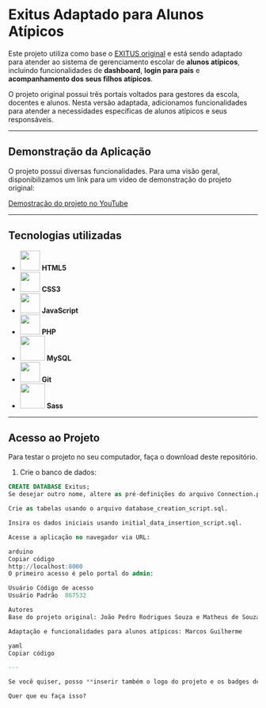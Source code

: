 # Exitus Adaptado para Alunos Atípicos

Este projeto utiliza como base o [EXITUS original](https://github.com/matheusdesouzab/Exitus) e está sendo adaptado para atender ao sistema de gerenciamento escolar de **alunos atípicos**, incluindo funcionalidades de **dashboard**, **login para pais** e **acompanhamento dos seus filhos atípicos**.

O projeto original possui três portais voltados para gestores da escola, docentes e alunos. Nesta versão adaptada, adicionamos funcionalidades para atender a necessidades específicas de alunos atípicos e seus responsáveis.

---

## Demonstração da Aplicação

O projeto possui diversas funcionalidades. Para uma visão geral, disponibilizamos um link para um vídeo de demonstração do projeto original:

[Demostração do projeto no YouTube](https://www.youtube.com/watch?v=MFScHaBRtDw&t=1984s)

---

## Tecnologias utilizadas

- <img src="https://cdn.jsdelivr.net/gh/devicons/devicon/icons/html5/html5-original.svg" width="40" height="40"/> **HTML5**  
- <img src="https://cdn.jsdelivr.net/gh/devicons/devicon/icons/css3/css3-original.svg" width="40" height="40"/> **CSS3**  
- <img src="https://cdn.jsdelivr.net/gh/devicons/devicon/icons/javascript/javascript-original.svg" width="40" height="40"/> **JavaScript**  
- <img src="https://cdn.jsdelivr.net/gh/devicons/devicon/icons/php/php-original.svg" width="40" height="40"/> **PHP**  
- <img src="https://cdn.jsdelivr.net/gh/devicons/devicon/icons/mysql/mysql-original-wordmark.svg" width="50" height="50"/> **MySQL**  
- <img src="https://cdn.jsdelivr.net/gh/devicons/devicon/icons/git/git-original.svg" width="40" height="40"/> **Git**  
- <img src="https://cdn.jsdelivr.net/gh/devicons/devicon/icons/sass/sass-original.svg" width="50" height="50"/> **Sass**



---

## Acesso ao Projeto

Para testar o projeto no seu computador, faça o download deste repositório.

1. Crie o banco de dados:

```sql
CREATE DATABASE Exitus;
Se desejar outro nome, altere as pré-definições do arquivo Connection.php.

Crie as tabelas usando o arquivo database_creation_script.sql.

Insira os dados iniciais usando initial_data_insertion_script.sql.

Acesse a aplicação no navegador via URL:

arduino
Copiar código
http://localhost:8000
O primeiro acesso é pelo portal do admin:

Usuário	Código de acesso
Usuário Padrão	867532

Autores
Base do projeto original: João Pedro Rodrigues Souza e Matheus de Souza Barbosa

Adaptação e funcionalidades para alunos atípicos: Marcos Guilherme

yaml
Copiar código

---

Se você quiser, posso **inserir também o logo do projeto e os badges de status**, igual no README original, deixando ele **mais visual e apresentável para a prefeitura**.  

Quer que eu faça isso?
